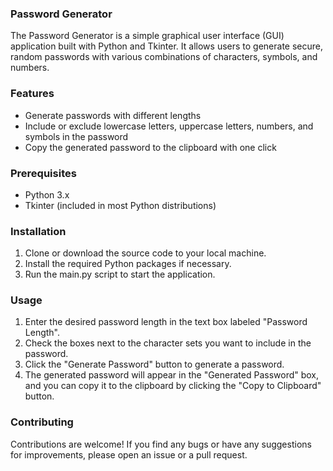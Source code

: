 ### Password Generator
The Password Generator is a simple graphical user interface (GUI) application built with Python and Tkinter. It allows users to generate secure, random passwords with various combinations of characters, symbols, and numbers.

### Features
+ Generate passwords with different lengths
+ Include or exclude lowercase letters, uppercase letters, numbers, and symbols in the password
+ Copy the generated password to the clipboard with one click
### Prerequisites
+ Python 3.x
+ Tkinter (included in most Python distributions)
### Installation
1. Clone or download the source code to your local machine.
2. Install the required Python packages if necessary.
3. Run the main.py script to start the application.
### Usage
1. Enter the desired password length in the text box labeled "Password Length".
2. Check the boxes next to the character sets you want to include in the password.
3. Click the "Generate Password" button to generate a password.
4. The generated password will appear in the "Generated Password" box, and you can copy it to the clipboard by clicking the "Copy to Clipboard" button.
### Contributing
Contributions are welcome! If you find any bugs or have any suggestions for improvements, please open an issue or a pull request.

